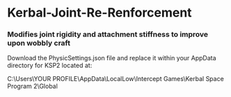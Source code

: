 # Kerbal-Joint-Re-Renforcement
### Modifies joint rigidity and attachment stiffness to improve upon wobbly craft

Download the PhysicSettings.json file and replace it within your AppData directory for KSP2 located at:

C:\Users\YOUR PROFILE\AppData\LocalLow\Intercept Games\Kerbal Space Program 2\Global
